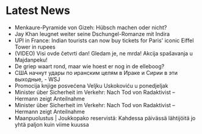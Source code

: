 # Latest News
-  Menkaure-Pyramide von Gizeh: Hübsch machen oder nicht?
-  Jay Khan leugnet weiter seine Dschungel-Romanze mit Indira
-  UPI in France: Indian tourists can now buy tickets for Paris' iconic Eiffel Tower in rupees
-  (VIDEO) Visi ovde četvrti dan! Gledam je, ne mrda! Akcija spašavanja u Majdanpeku!
-  De griep waart rond, maar wie hoest er nog in de elleboog?
-  США начнут удары по иранским целям в Ираке и Сирии в эти выходные, - WSJ
-  Promocija knjige posvećena Veljku Uskokoviću u ponedjeljak
-  Minister über Sicherheit im Verkehr: Nach Tod von Radaktivist – Hermann zeigt Anteilnahme
-  Minister über Sicherheit im Verkehr: Nach Tod von Radaktivist – Hermann zeigt Anteilnahme
-  Maanpuolustus | Joukkopako reservistä: Kahdessa päivässä lähtijöitä jo yhtä paljon kuin viime kuussa
